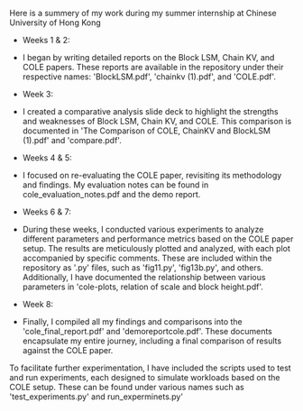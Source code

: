 Here is a summery of my work during my summer internship at Chinese University of Hong Kong



- Weeks 1 & 2:

- I began by writing detailed reports on the Block LSM, Chain KV, and COLE papers. These reports are available in the repository under their respective names: 'BlockLSM.pdf', 'chainkv (1).pdf', and 'COLE.pdf'.

- Week 3:

-   I created a comparative analysis slide deck to highlight the strengths and weaknesses of Block LSM, Chain KV, and COLE. This comparison is documented in 'The Comparison of COLE, ChainKV and BlockLSM (1).pdf' and 'compare.pdf'.

- Weeks 4 & 5:

-   I focused on re-evaluating the COLE paper, revisiting its methodology and findings. My evaluation notes can be found in cole_evaluation_notes.pdf and the demo report.

- Weeks 6 & 7:

-   During these weeks, I conducted various experiments to analyze different parameters and performance metrics based on the COLE paper setup. The results are meticulously plotted and analyzed, with each plot accompanied by specific comments. These are included within the repository as '.py' files, such as 'fig11.py', 'fig13b.py', and others. Additionally, I have documented the relationship between various parameters in 'cole-plots, relation of scale and block height.pdf'.

- Week 8:

- Finally, I compiled all my findings and comparisons into the 'cole_final_report.pdf' and 'demoreportcole.pdf'. These documents encapsulate my entire journey, including a final comparison of results against the COLE paper.

To facilitate further experimentation, I have included the scripts used to test and run experiments, each designed to simulate workloads based on the COLE setup. These can be found under various names such as 'test_experiments.py' and run_experminets.py'


